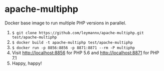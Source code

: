 # apache-multiphp

Docker base image to run multiple PHP versions in parallel.

1. ```$ git clone https://github.com/leymannx/apache-multiphp.git test/apache-multiphp```
2. ```$ docker build -t apache-multiphp test/apache-multiphp```
3. ```$ docker run -p 8856:8856 -p 8871:8871 --rm -P multiphp```
4. Visit [http://localhost:8856](http://localhost:8856) for PHP 5.6 and [http://localhost:8871](http://localhost:8856) for PHP 7.1
5. Happy, happy!
